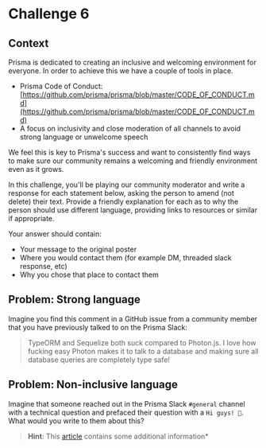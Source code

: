 # Challenge 6

## Context

Prisma is dedicated to creating an inclusive and welcoming environment for everyone. In order to achieve this we have a couple of tools in place. 

- Prisma Code of Conduct: [https://github.com/prisma/prisma/blob/master/CODE_OF_CONDUCT.md](https://github.com/prisma/prisma/blob/master/CODE_OF_CONDUCT.md)
- A focus on inclusivity and close moderation of all channels to avoid strong language or unwelcome speech

We feel this is key to Prisma's success and want to consistently find ways to make sure our community remains a welcoming and friendly environment even as it grows.

In this challenge, you'll be playing our community moderator and write a response for each statement below, asking the person to amend (not delete) their text. Provide a friendly explanation for each as to why the person should use different language, providing links to resources or similar if appropriate. 

Your answer should contain:

- Your message to the original poster
- Where you would contact them (for example DM, threaded slack response, etc)
- Why you chose that place to contact them

## Problem: Strong language

Imagine you find this comment in a GitHub issue from a community member that you have previously talked to on the Prisma Slack:

> TypeORM and Sequelize both suck compared to Photon.js. I love how fucking easy Photon makes it to talk to a database and making sure all database queries are completely type safe!

## Problem: Non-inclusive language

Imagine that someone reached out in the Prisma Slack `#general` channel with a technical question and prefaced their question with a `Hi guys! 👋`. What would you write to them about this?

> **Hint**: This [article](https://www.vox.com/2015/6/11/8761227/you-guys-sexism-language) contains some additional information*